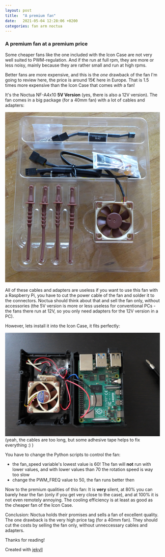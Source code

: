 ```yaml
---
layout: post
title:  "A premium fan"
date:   2021-05-04 12:28:06 +0200
categories: fan arm noctua
---
```

### A premium fan at a premium price

Some cheaper fans like the one included with the Icon Case are not very well suited to PWM-regulation. And if the run at full rpm, they are more or less noisy, mainly because they are rather small and run at high rpms.

Better fans are more expensive, and this is the _one_ drawback of the fan I'm going to review here, the price is around 15€ here in Europe. That is 1.5 times more expensive than the Icon Case that comes _with_ a fan!

It's the Noctua NF-A4x10 **5V Version** (yes, there is also a 12V version). The fan comes in a big package (for a 40mm fan) with a lot of cables and adapters:

![noctua_package image](/images/noctua01.jpg)

All of these cables and adapters are useless if you want to use this fan with a Raspberry Pi, you have to cut the power cable of the fan and solder it to the connectors. Noctua should think about that and sell the fan only, without accessories (the 5V version is more or less useless for conventional PCs - the fans there run at 12V, so you only need adapters for the 12V version in a PC).

However, lets install it into the Icon Case, it fits perfectly:

![noctua_icon_case image](/images/noctua02.jpg)
(yeah, the cables are too long, but some adhesive tape helps to fix everything :) )

You have to change the Python scripts to control the fan:

* the fan_speed variable's lowest value is 60! The fan will **not** run with lower values, and with lower values than 70 the rotation speed is way too slow
* change the PWM_FREQ value to 50, the fan runs better then

Now to the premium qualities of this fan: It is **very** silent, at 80% you can barely hear the fan (only if you get very close to the case), and at 100% it is not even remotely annoying. The cooling efficiency is at least as good as the cheaper fan of the Icon Case.

Conclusion: Noctua holds their promises and sells a fan of excellent quality. The one drawback is the very high price tag (for a 40mm fan). They should cut the costs by selling the fan only, without unneccessary cables and adapters. 

Thanks for reading!

Created with [jekyll][jekyll-link]

[jekyll-link]: https://jekyllrb.com/
